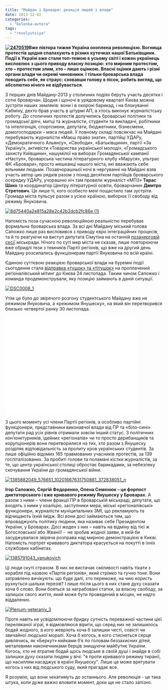 ```yaml
---
title: "Майдан і Бровари: реакція людей і влади"
date: 2013-12-02
categories: 
  - "kolonka-avtora"
tags: 
  - "revolyutsiya"
---
```


**[![2470519](https://mpz.brovary.org/wp-content/uploads/2013/12/2470519.jpg)](https://mpz.brovary.org/wp-content/uploads/2013/12/2470519.jpg)Вже півтора тижня Україна охоплена революцією. Вогнища протестів щодня спалахують в різних куточках нашої Батьківщини. Події в Україні вже стали топ-темою в усьому світі і кожен українець висловлює з цього приводу власну позицію: хто мирним протестом, хто – протестом злим, хто – лише оцінкою. Власні оцінки дають і різні органи влади чи окремі чиновники. І тільки броварська влада поводить себе, як страус: сховавши голову в пісок, робить вигляд, що абсолютно нічого не відбувається.**

З перших днів Майдану-2013 у столичних подіях беруть участь десятки і сотні броварчан. Щодня і щоночі в урядовому кварталі Києва можна зустріти наших земляків: вони і в охороні барикад, і на блокуванні Кабміну, дехто брав участь в штурмі АП, а хтось виконує журналістську роботу. До столичних протестів долучились броварські політики та громадські діячі, митці та журналісти, студенти та викладачі, робітники та інтелігенція, спортсмени, депутати, бюджетники, бізнесмени, домогосподарки – маса людей. У повному складі повсякчас на Майдані перебувають журналісти «Маєш право знати», партійці УДАРу, «Демократичного Альянсу», «Свободи», «Батьківщини», партії «За Україну!», активісти «Товариства української молоді», «Громадського захисту Київщини», нашумілої на виборах Громадянської кампанії «Наступ», броварська частина літературного клубу «Маруся», ультрас ФК «Бровари», просто мешканці нашого міста, які вважають себе вільними людьми. Позавчорашньої ночі в чергуванні на Майдані взяв участь автор цих рядків разом з понад десятком партійців броварського осередку УДАРу, учорашню ніч там провели журналіст «МПЗ» **Тарас Шако** та координатор Центру літературної освіти, броварчанин **Дмитро Стретович.** Це лише ті, кого особисто мені пощастило там зустріти. Громада міста пульсує разом з усією країною, виборює її свободу від режиму Януковича.

[![8d75440a2e815a28e2c42b2dcb2fc86e (1)](https://mpz.brovary.org/wp-content/uploads/2013/12/8d75440a2e815a28e2c42b2dcb2fc86e-1.jpg)](https://mpz.brovary.org/wp-content/uploads/2013/12/8d75440a2e815a28e2c42b2dcb2fc86e-1.jpg)

Натомість поза сучасною революційною реальністю перебуває формальна броварська влада. За всі дні Майдану міський голова Сапожко лише раз висловився з приводу євро інтеграційних процесів, та й то реагуючи на виступ депутата Сімутіна на останній [позачерговій сесії](https://mpz.brovary.org/chergova-pozachergova-abo-yak-proyshla-sklikana-nashvidkuruch-40-a-sesiya-brovarskoyi-miskoyi-radi/) міськради. Нічого по суті мер міста не сказав, лише повторюючи вже обридлі тези з темників Партії регіонів, що вже на другий день Майдану розсилались функціонерам партії Януковича по всій країні.

Єдиною суттєвою реакцією броварської влади на буремні події сьогодення стала [відправка «тушок» та «тітушок»](https://www.youtube.com/watch?v=RkWlS6urIQA) на проплачений регіоналівський мітинг до Києва 24 листопада. Таким чином Сапожко і команда продемонстрували, яку позицію займають в даній ситуації.

[![DSC0008_1](https://mpz.brovary.org/wp-content/uploads/2013/12/DSC0008_1.jpg)](https://mpz.brovary.org/wp-content/uploads/2013/12/DSC0008_1.jpg)

Утім це було до звірячого розгону студентського Майдану вже не режимом Януковича, а «режимом Янушеску», на який він перетворився близько четвертої ранку 30 листопада.

<iframe src="//www.youtube.com/embed/JoTvgD_mgJU" height="315" width="420" allowfullscreen frameborder="0"></iframe>

З цього моменту усі члени Партії регіонів, а особливо партійні функціонери, представники виконавчої влади від ПР та «біло-сині» депутати рад усіх рівнів отримали зовсім інший статус. З політичних кон’юнктурників, ідейних «регіоналів» чи то просто дерибанщиків та корупціонерів вони перетворилися на тих, хто разом з Янушеску розділяє відповідальність за пролиту кров українських студентів. За лише офіційно відомих 165 травмованих учасників протестів, за 139 госпіталізованих. За пробиті голови та поламані кістки журналістів, за те, що центр української столиці обростає барикадами, за небезпеку скочування України до громадянської війни.

[![1385882049_576651_10201667631750881_372838051_n](https://mpz.brovary.org/wp-content/uploads/2013/12/1385882049_576651_10201667631750881_372838051_n.jpg)](https://mpz.brovary.org/wp-content/uploads/2013/12/1385882049_576651_10201667631750881_372838051_n.jpg)

**Ігор Сапожко, Сергій Федоренко, Олена Семенюк – це форпост диктаторського і вже кривавого режиму Янушеску у Броварах.** А разом з ними – члени фракції ПР в броварській міськраді, депутати, що входять з ними у коаліцію, заступники мера, міські «регіоналівські» функціонери, журналісти муніципальних ЗМІ, що рекламують та відчищають їхній імідж. Всі вони досі займаються тим, що впроваджують політику людини, яка називає себе Президентом України, у Броварах. Досі жоден з них – навіть на відміну від тієї ж Богословської або Жванії! -  не зробив жодної заяви, в якій би засуджувалася звіряча розправа над мирною демонстрацією в Києві. Натомість портрет кривавого диктатора красується на покутті в їхніх службових кабінетах.

[![1385791043_yanukovich](https://mpz.brovary.org/wp-content/uploads/2013/12/1385791043_yanukovich.jpg)](https://mpz.brovary.org/wp-content/uploads/2013/12/1385791043_yanukovich.jpg)

Ці люди скуті страхом. В них не вистачає сміливості навіть тікати з корабля під назвою «Партія регіонів», який стрімко та гучно тоне. Вони затравлено вичікують: що буде далі, хто переможе, на чию користь рухнуться шальки терезів? І лише після цього в них стане духу сказати хоча б слово. Вони бояться за награбовані статки, за власну свободу, за залишок свого життя, який може бути проведений в місцях, не надто віддалених.

[![Plenum-veteraniv_3](https://mpz.brovary.org/wp-content/uploads/2013/12/Plenum-veteraniv_3.jpg)](https://mpz.brovary.org/wp-content/uploads/2013/12/Plenum-veteraniv_3.jpg)

Проте навіть не усвідомлюючи бридку сутність переважної частини цієї переляканої зграї, я відмовляюся вірити, що серед них не залишилось бодай жодного, в кого жевріють хоча б залишки честі, совісті чи звичайної людської моралі. Хоча б когось, в кого стиснеться серце дивлячись, як «Беркут» кийками б’є по головам беззахисних дітей, металевими наконечниками берців знищуючи майбутнє України. Когось, хто не втратив бодай щось людське в своїй душі і знайде в собі залишки духу сказати людям у вічі: "я проти кривавого режиму тиранії, що насиллям насаджує в країні Янушеску". Лише це може врятувати когось з них від людського суду, який пригадає все.

Я розумію, що вони чекатимуть до останнього. Але революція - це така штука, коли дуже важко вловити момент, доки ще не стало запізно.
